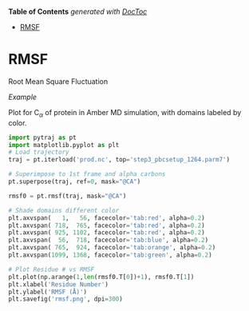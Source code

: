 <!-- START doctoc generated TOC please keep comment here to allow auto update -->
<!-- DON'T EDIT THIS SECTION, INSTEAD RE-RUN doctoc TO UPDATE -->
**Table of Contents**  *generated with [DocToc](https://github.com/thlorenz/doctoc)*

- [RMSF](#rmsf)

<!-- END doctoc generated TOC please keep comment here to allow auto update -->

# RMSF

Root Mean Square Fluctuation

*Example*

Plot for C$_{\alpha}$ of protein in Amber MD simulation, with domains labeled by color.


```python
import pytraj as pt
import matplotlib.pyplot as plt
# Load trajectory
traj = pt.iterload('prod.nc', top='step3_pbcsetup_1264.parm7')

# Superimpose to 1st frame and alpha carbons
pt.superpose(traj, ref=0, mask="@CA")

rmsf0 = pt.rmsf(traj, mask="@CA")

# Shade domains different color
plt.axvspan(   1,   56, facecolor='tab:red', alpha=0.2)
plt.axvspan( 718,  765, facecolor='tab:red', alpha=0.2)
plt.axvspan( 925, 1102, facecolor='tab:red', alpha=0.2)
plt.axvspan(  56,  718, facecolor='tab:blue', alpha=0.2)
plt.axvspan( 765,  924, facecolor='tab:orange', alpha=0.2)
plt.axvspan(1099, 1368, facecolor='tab:green', alpha=0.2)

# Plot Residue # vs RMSF
plt.plot(np.arange(1,len(rmsf0.T[0])+1), rmsf0.T[1])
plt.xlabel('Residue Number')
plt.ylabel('RMSF (Å)')
plt.savefig('rmsf.png', dpi=300)
```


